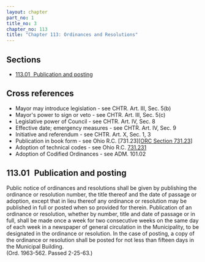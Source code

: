 ```yaml
---
layout: chapter
part_no: 1
title_no: 3
chapter_no: 113
title: "Chapter 113: Ordinances and Resolutions"
---
```


## Sections

* [113.01   Publication and posting](#11301-publication-and-posting)

## Cross references

* Mayor may introduce legislation - see CHTR. Art. III, Sec. 5(b)
* Mayor's power to sign or veto - see CHTR. Art. III, Sec. 5(c)
* Legislative power of Council - see CHTR. Art. IV, Sec. 8
* Effective date; emergency measures - see CHTR. Art. IV, Sec. 9
* Initiative and referendum - see CHTR. Art. X, Sec. 1, 3
* Publication in book form - see Ohio R.C. [731.23][[ORC Section 731.23]]
* Adoption of technical codes - see Ohio R.C. [731.231][ORC Section 731.231]
* Adoption of Codified Ordinances - see ADM. 101.02

## 113.01   Publication and posting

Public notice of ordinances and resolutions shall be given by publishing the
ordinance or resolution number, the title thereof and the date of passage or
adoption, except that in lieu thereof any ordinance or resolution may be
published in full or posted when so provided for therein. Publication of an
ordinance or resolution, whether by number, title and date of passage or in
full, shall be made once a week for two consecutive weeks on the same day of
each week in a newspaper of general circulation in the Municipality, to be
designated in the ordinance or resolution. In the case of posting, a copy of the
ordinance or resolution shall be posted for not less than fifteen days in the
Municipal Building.\
(Ord. 1963-562. Passed 2-25-63.)

[ORC Section 731.23]:<https://codes.ohio.gov/ohio-revised-code/section-731.23>
[ORC Section 731.231]:<https://codes.ohio.gov/ohio-revised-code/section-731.231>
